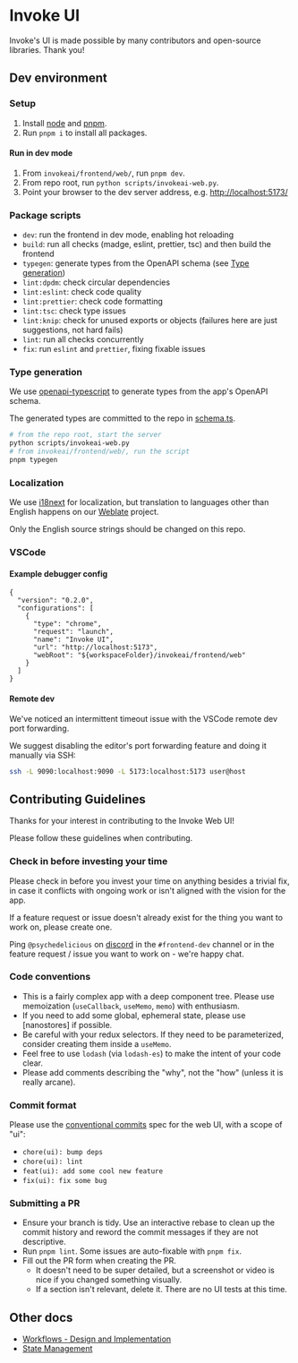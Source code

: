# Invoke UI

Invoke's UI is made possible by many contributors and open-source libraries. Thank you!

## Dev environment

### Setup

1. Install [node] and [pnpm].
1. Run `pnpm i` to install all packages.

#### Run in dev mode

1. From `invokeai/frontend/web/`, run `pnpm dev`.
1. From repo root, run `python scripts/invokeai-web.py`.
1. Point your browser to the dev server address, e.g. <http://localhost:5173/>

### Package scripts

- `dev`: run the frontend in dev mode, enabling hot reloading
- `build`: run all checks (madge, eslint, prettier, tsc) and then build the frontend
- `typegen`: generate types from the OpenAPI schema (see [Type generation])
- `lint:dpdm`: check circular dependencies
- `lint:eslint`: check code quality
- `lint:prettier`: check code formatting
- `lint:tsc`: check type issues
- `lint:knip`: check for unused exports or objects (failures here are just suggestions, not hard fails)
- `lint`: run all checks concurrently
- `fix`: run `eslint` and `prettier`, fixing fixable issues

### Type generation

We use [openapi-typescript] to generate types from the app's OpenAPI schema.

The generated types are committed to the repo in [schema.ts].

```sh
# from the repo root, start the server
python scripts/invokeai-web.py
# from invokeai/frontend/web/, run the script
pnpm typegen
```

### Localization

We use [i18next] for localization, but translation to languages other than English happens on our [Weblate] project.

Only the English source strings should be changed on this repo.

### VSCode

#### Example debugger config

```jsonc
{
  "version": "0.2.0",
  "configurations": [
    {
      "type": "chrome",
      "request": "launch",
      "name": "Invoke UI",
      "url": "http://localhost:5173",
      "webRoot": "${workspaceFolder}/invokeai/frontend/web"
    }
  ]
}
```

#### Remote dev

We've noticed an intermittent timeout issue with the VSCode remote dev port forwarding.

We suggest disabling the editor's port forwarding feature and doing it manually via SSH:

```sh
ssh -L 9090:localhost:9090 -L 5173:localhost:5173 user@host
```

## Contributing Guidelines

Thanks for your interest in contributing to the Invoke Web UI!

Please follow these guidelines when contributing.

### Check in before investing your time

Please check in before you invest your time on anything besides a trivial fix, in case it conflicts with ongoing work or isn't aligned with the vision for the app.

If a feature request or issue doesn't already exist for the thing you want to work on, please create one.

Ping `@psychedelicious` on [discord] in the `#frontend-dev` channel or in the feature request / issue you want to work on - we're happy chat.

### Code conventions

- This is a fairly complex app with a deep component tree. Please use memoization (`useCallback`, `useMemo`, `memo`) with enthusiasm.
- If you need to add some global, ephemeral state, please use [nanostores] if possible.
- Be careful with your redux selectors. If they need to be parameterized, consider creating them inside a `useMemo`.
- Feel free to use `lodash` (via `lodash-es`) to make the intent of your code clear.
- Please add comments describing the "why", not the "how" (unless it is really arcane).

### Commit format

Please use the [conventional commits] spec for the web UI, with a scope of "ui":

- `chore(ui): bump deps`
- `chore(ui): lint`
- `feat(ui): add some cool new feature`
- `fix(ui): fix some bug`

### Submitting a PR

- Ensure your branch is tidy. Use an interactive rebase to clean up the commit history and reword the commit messages if they are not descriptive.
- Run `pnpm lint`. Some issues are auto-fixable with `pnpm fix`.
- Fill out the PR form when creating the PR.
  - It doesn't need to be super detailed, but a screenshot or video is nice if you changed something visually.
  - If a section isn't relevant, delete it. There are no UI tests at this time.

## Other docs

- [Workflows - Design and Implementation]
- [State Management]

[node]: https://nodejs.org/en/download/
[pnpm]: https://github.com/pnpm/pnpm
[discord]: https://discord.gg/ZmtBAhwWhy
[i18next]: https://github.com/i18next/react-i18next
[Weblate]: https://hosted.weblate.org/engage/invokeai/
[openapi-typescript]: https://github.com/drwpow/openapi-typescript
[Type generation]: #type-generation
[schema.ts]: https://github.com/invoke-ai/InvokeAI/blob/main/invokeai/frontend/web/src/services/api/schema.ts
[conventional commits]: https://www.conventionalcommits.org/en/v1.0.0/
[Workflows - Design and Implementation]: ./WORKFLOWS.md
[State Management]: ./STATE_MGMT.md
